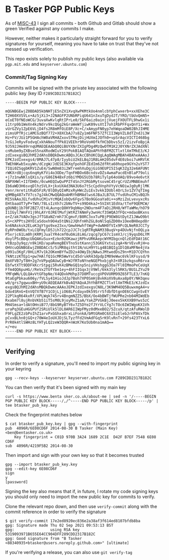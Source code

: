 B Tasker PGP Public Keys
==========================

As of [MISC-43](https://projects.bentasker.co.uk/jira_projects/browse/MISC-43.html) I sign all commits - both Github and Gitlab should show a green Verified against any commits I make.

However, neither makes it particularly straight forward for you to verify signatures for yourself, meaning you have to take on trust that they've not messed up verification.

This repo exists solely to publish my public keys (also available via `pgp.mit.edu` and `keyserver.ubuntu.com`)


### Commit/Tag Signing Key

Commits will be signed with the private key associated with the following public key (key ID `F289CDD2317B182C`)

    -----BEGIN PGP PUBLIC KEY BLOCK-----

    mQGNBGEwjZ0BDAD5kbNHTjE5nZX1XvqXwPKMtkUo4nmlcbYphCwxerb+xxXEhe3C
    T2H60XVSVLx+Az5jXi3+J2NAGFP2UNbRPiqU641n3xuTgDydJT/YRO/tbUvQmN5+
    eCoET0fNEoWCG/3uvaXwKvlqRtIPrLe0/5kF6aiz0ainjjVuejFXOUTFL9hwGx1i
    i1trp9b1WeXn4kzNdrv9kcQGg2kGraWeWfjiwK09vsXtI7oh1RbPFFqxQnY1i+Wx
    vUrGZVy1ZpE6VLjD4fs2R8mMfOiE8P/Xc+C/xAmypFN0yp7ehWqoaDW02BhJIHME
    zimsUPfRjciAMCGzBQf772+X8XCbAJ7s8Zy1m6FNF57ZfCII3WpVZL8dTZndJi3W
    Hz+FV/JUz1P5GHAchW0aVRHAZxovSTMojDijHUXmIJOfh0+vpSrAqcVICTI468bg
    7cGiJeRyvFodvqCxkhANouTfPk81VEEhr9RoVoHOfkfHCbDbvs5zI/2izvFoBpjA
    9J592JHe89rnqUMAEQEAAbQ0QiBUYXNrZXIgPDg4MzQwOTM1K2J0YXNrZXJAdXNl
    cnMubm9yZXBseS5naXRodWIuY29tPokB1AQTAQoAPhYhBFMZCTlxtlXmTMkE3/KJ
    zdIxexgsBQJhMI2dAhsDBQkDwmcABQsJCAcCBhUKCQgLAgQWAgMBAh4BAheAAAoJ
    EPKJzdIxexgs4/0MAJ7L47p8/IyybiU2kELBqJ1R8LmH205dvF4E0zboi7uHRVlK
    TWEhNKwb5xuyWn/dCzgW/JdESE3KXqfpohOFZEdIm6ZdfRta60hope9GYn2uYST7
    7IQi0ZSqgbKRV1ZuE4/SwN0m83i2WTremhXuDgjGiG9EUPI5ISqK3Zg32e6AFUNt
    rWKXrd8jcqs6nqHyKfVi4o3ODe/TqnFHBOx6BcndsvDZs4wmaPacdEnBlaP79oli
    +j7z1nwNKlsQXis/y/G86IN4BxFz6biYMDG5U3b78RiTylp64oUAQ/89vo4e6vtX
    GNPXHWl+IIfDH0c/0cwHEQIwQuPPZf4SnJY2RGbMytsovmC45rgCrUZzMNBEmuhf
    Ib6aWD3H6svqDlhzSVLX+jkxUXAd3NA3U6o7tScCpdVnphVYyVcNOiwJg0yRjlMK
    Yenr/mretitRuD5FzR/8lQ0yQImMzxRyHWcZu1Ev3vkkIDUbl4OrLSv1ZV7qTImg
    q9MBg487xTV7cs7gJ4kCMwQQAQoAHRYhBMAdlws6JBaJLB7UL7fvdUhuCM1vBQJh
    MI5VAAoJELfvdUhuCM1vYcMQAIobQv6FgvS7Bo9GGoaYa0i++oMziZoLvevyxcRs
    EHtbaaUT7yP+TWX/78LsIzXh7c2bNvTV+s99D4kaJ+5VZ4t1EdVa/tTeF9QEMCW/
    gOUNBj1b70F2BZ7/Et4LAungcQ8HY9qbNq+2NOurm4F7aDi2RH8/WfTaWMe/hO79
    I1IGyl7WnFV1j9hLAYrOJREtMufjWtRZ7ANmFy3wnHcf3SWQA3fFQc+mdaoBKxns
    o+Z/ak7VADv3gsJfTG8aNZrmh73CgmvF/B0RC3xxTuPBjP9EW8GtDytZ1JWwO9bt
    y5+cXPPts2HYECaSdoxh9O4a5tQNs2JQhfnHhZGL8oNlSqGZD00x1OeeBH8epd8r
    kn6NAsksk2ELoK3gYtgo9xe23xx/GmwhHwhftWgP+dwNH0fVIx9PcQLNeR0JCCTy
    EyRPn0WOb/txLCQFmylD5Jih722cpJJC7c1qRTRgNAM33BuqV+p4DUvNjfnOQLya
    P5xrjc61Lm0hjKRMjJualYR4cmf0uOAi8iAG/zqcg7pC67c1smVJ/cj9yqsD6LYM
    doylP5cBDqcUbQAKuSux+Ezkn92OKawzjRPhvURKAepcWYMIbgcnQlzEdFDAt16C
    VtBzp3y9qz/n9k1KD/apaRemgBEVTno5stKannj53GKGYxtuizqA+NrVEvvRjH+o
    OHVcuQGNBGEwjZ0BDACc5/5iMR8qitht1N/oLH9YtLg4B1BQIg1DlQ8aMFNe4jVa
    p091u3KgF/0HLLM7v1k2OKemBYfwZD2x4OWyIbjNAwsJMtwedDsZ9n+M1D7CQYhn
    7kNtzzKTEp1+pw7HAlfQ1GcMR5WwYsCd5drukR43dpdpIM09eWwc6VklKFsysd/9
    8mXFVB7yT8H+2g7nVPpqOAUwCyB+WJfRToNYneNGEPhxbjgh3+XR1bzkgsoR6rva
    EbfwtXTt9DDFkKcrStpgi5RvK4zBMeGQ1np5niyVHshggG3Oa7Fl0IMmoPeCeUqX
    Ffm4QQ6puHG//ReVx2TUfYbe1ey+4hFIIGqx3jV9Wl/6kk3lyl5RKS/BU1LZYu29
    YMFqWN/LQLQAvVtGFbpNe/X4QDxkMdhp37D8MTuccgVPOVURM99Z65FTLE3/7nKQ
    9taEgPbkau606y/fVLSy41HioJdJp7Boh7XP0SmHjBvkKoXV8uAxa8p0Y/NH3qeu
    w0/grs7gqwuxBH+yU9cAEQEAAYkBvAQYAQoAJhYhBFMZCTlxtlXmTMkE3/KJzdIx
    exgsBQJhMI2dAhsMBQkDwmcAAAoJEPKJzdIxexgsCN8L/3K9WM4OQ5BuwxmgA4+v
    bdo4SRnG+EnVQ7XfB7Y1COjLjiO68LPcdayx0k59SrrSfdbfDtgnOE6CCwgnSvEY
    22PlkqR64kxRf/XPLWqk745rv4BngmNZZ5/BbX/Oo4bBWTjfWUPRe2nb04MIWdEb
    Rxabm7l8ujRnbVKb51iT5sM0L9joyMxZ1aA/YakZPVGkBjJ0eex5kKXXB9Yws5zC
    MH4Smsa+ldAtOHniB77/8bG9RyBTY6v7Z5DYe2fJYrVLCYg7cTOc6IWIWgoKX1Vh
    uraPq3GEuHGGPUf2SRiUlk5lDL0AR6IIWpFMyz0dMxeBO2/5ZcuX/qtzAfuRWolD
    F9FLgZE2zbPoIhZ1arvPxGGhxa8rxLiFonkA/bMtGRm0C6XISiElebJrhPAVxfDk
    pCvxBLhn0jGQ+z70W4eIoUXJDjSLTyzfFd2VmAdFGq5rK9lvRnT+29fs423TYxL6
    PrR0k4tlSWHz8LYHTyLQ2zeW3QQR+nWzK7Ko5Ub0na1mAQ==
    =/+eu
    -----END PGP PUBLIC KEY BLOCK-----

----

## Verifying

In order to verify a signature, you'll need to import my public signing key in your keyring

    gpg --recv-keys --keyserver keyserver.ubuntu.com F289CDD2317B182C

You can then verify that it's been signed with my main key

    curl -s https://www.benta sker.co.uk/about-me | sed -n '/-----BEGIN PGP PUBLIC KEY BLOCK-----/,/^-----END PGP PUBLIC KEY BLOCK-----/p' | tee btasker_pub_key.key
    

Check the fingerprint matches below

    $ cat btasker_pub_key.key | gpg --with-fingerprint
    pub  4096R/6E08CD6F 2014-08-30 B Tasker (Main Key) <ben@bentasker.co.uk>
        Key fingerprint = C01D 970B 3A24 1689 2C1E  D42F B7EF 7548 6E08 CD6F
    sub  4096R/4219F5B2 2014-08-30

Then import and sign with your own key so that it becomes trusted

    gpg --import btasker_pub_key.key
    gpg --edit-key 6E08CD6F
    sign
    y
    [password]

Signing the key also means that if, in future, I rotate my code signing keys you should only need to import the new public key for commits to verify.    
    
Clone the relevant repo down, and then use `verify-commit` along with the commit reference in order to verify the signature

    $ git verify-commit 17e2ed8920ec836e2a38af3f614ed8107bfdb8ba
    gpg: Signature made Thu 02 Sep 2021 09:53:13 BST
    gpg:                using RSA key 5319093971B655E64CC904DFF289CDD2317B182C
    gpg: Good signature from "B Tasker <88340935+btasker@users.noreply.github.com>" [ultimate]

If you're verifying a release, you can also use `git verify-tag`


